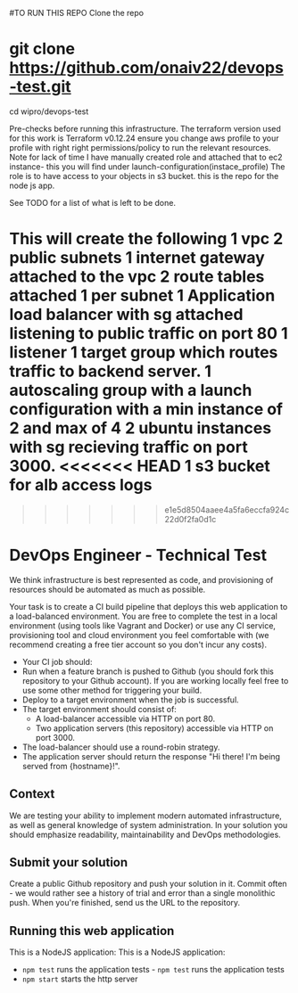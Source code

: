 #TO RUN THIS REPO
Clone the repo
# git clone https://github.com/onaiv22/devops-test.git
cd wipro/devops-test

Pre-checks before running this infrastructure.
The terraform version used for this work is Terraform v0.12.24
ensure you change aws profile to your profile with right right permissions/policy to run the relevant resources.
Note for lack of time I have manually created role and attached that to ec2 instance- this you will find under launch-configuration(instace_profile)
The role is to have access to your objects in s3 bucket. this is the repo for the node js app.

See TODO for a list of what is left to be done.

This will create the following
1 vpc
2 public subnets
1 internet gateway attached to the vpc
2 route tables attached 1 per subnet
1 Application load balancer with sg attached listening to public traffic on port 80
1 listener
1 target group which routes traffic to backend server.
1 autoscaling group with a launch configuration with a min instance of 2 and max of 4
2 ubuntu instances with sg recieving traffic on port 3000.
<<<<<<< HEAD
1 s3 bucket for alb access logs
=======
>>>>>>> e1e5d8504aaee4a5fa6eccfa924c22d0f2fa0d1c
















# DevOps Engineer - Technical Test
We think infrastructure is best represented as code, and provisioning of resources should be automated as much as possible.

 Your task is to create a CI build pipeline that deploys this web application to a load-balanced
environment. You are free to complete the test in a local environment (using tools like Vagrant and
Docker) or use any CI service, provisioning tool and cloud environment you feel comfortable with (we
recommend creating a free tier account so you don't incur any costs).

 * Your CI job should:
  * Run when a feature branch is pushed to Github (you should fork this repository to your Github account). If you are working locally feel free to use some other method for triggering your build.
  * Deploy to a target environment when the job is successful.
* The target environment should consist of:
  * A load-balancer accessible via HTTP on port 80.
  * Two application servers (this repository) accessible via HTTP on port 3000.
* The load-balancer should use a round-robin strategy.
* The application server should return the response "Hi there! I'm being served from {hostname}!".

 ## Context
We are testing your ability to implement modern automated infrastructure, as well as general knowledge of system administration. In your solution you should emphasize readability, maintainability and DevOps methodologies.

 ## Submit your solution
Create a public Github repository and push your solution in it. Commit often - we would rather see a history of trial and error than a single monolithic push. When you're finished, send us the URL to the repository.

 ## Running this web application
 This is a NodeJS application:	This is a NodeJS application:

- `npm test` runs the application tests	- `npm test` runs the application tests
- `npm start` starts the http server
